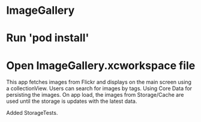 # ImageGallery

# Run 'pod install'

# Open ImageGallery.xcworkspace file



This app fetches images from Flickr and displays on the main screen using a collectionView. Users can search for images by tags. 
Using Core Data for persisting the images. On app load, the images from Storage/Cache are used until the storage is updates with the latest data. 

Added StorageTests.

